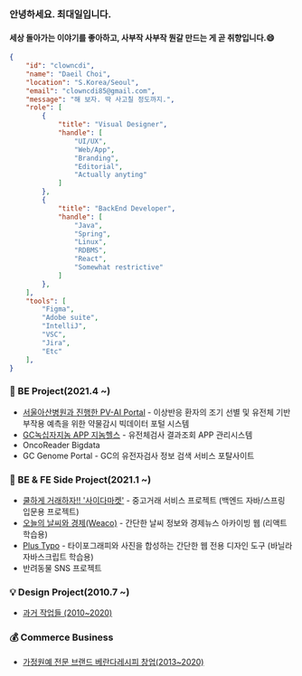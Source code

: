 ### 안녕하세요. 최대일입니다.
#### 세상 돌아가는 이야기를 좋아하고, 사부작 사부작 뭔갈 만드는 게 곧 취향입니다.😄

```JSON
{
    "id": "clowncdi",
    "name": "Daeil Choi",
    "location": "S.Korea/Seoul",
    "email": "clowncdi85@gmail.com",
    "message": "해 보자. 딱 사고칠 정도까지.",
    "role": [
        {
            "title": "Visual Designer",
            "handle": [
                "UI/UX",
                "Web/App",
                "Branding",
                "Editorial",
                "Actually anyting"
            ]
        },
        {
            "title": "BackEnd Developer",
            "handle": [
                "Java",
                "Spring",
                "Linux",
                "RDBMS",
                "React",
                "Somewhat restrictive"
            ]
        },
    ],
    "tools": [
        "Figma",
        "Adobe suite",
        "IntelliJ",
        "VSC",
        "Jira",
        "Etc"
    ],
}
```
### 👔 BE Project(2021.4 ~)
- [서울아산병원과 진행한 PV-AI Portal](https://www.io-ai.org/) - 이상반응 환자의 조기 선별 및 유전체 기반 부작용 예측을 위한 약물감시 빅데이터 포털 시스템
- [GC녹십자지놈 APP 지놈헬스](https://apps.apple.com/kr/app/%EC%A7%80%EB%86%88%ED%97%AC%EC%8A%A4/id1562645071) - 유전체검사 결과조회 APP 관리시스템
- OncoReader Bigdata
- GC Genome Portal - GC의 유전자검사 정보 검색 서비스 포탈사이트

### 🌱 BE & FE Side Project(2021.1 ~)
- [쿨하게 거래하자!! '사이다마켓'](https://cake-ursinia-17b.notion.site/1939c08a7a3549febf2bfeecdcd194ad) - 중고거래 서비스 프로젝트 (백엔드 자바/스프링 입문용 프로젝트)
- [오늘의 날씨와 경제(Weaco)](https://weaco.co.kr) - 간단한 날씨 정보와 경제뉴스 아카이빙 웹 (리액트 학습용)
- [Plus Typo](https://typo.co.kr) - 타이포그래피와 사진을 합성하는 간단한 웹 전용 디자인 도구 (바닐라 자바스크립트 학습용) 
- 반려동물 SNS 프로젝트

### 💡 Design Project(2010.7 ~)
- [과거 작업들 (2010~2020)](https://cake-ursinia-17b.notion.site/249e0e8de2a84a379ce215ac153f4707)

### 💰 Commerce Business
- [가정원예 전문 브랜드 베란다레시피 창업(2013~2020)](https://cake-ursinia-17b.notion.site/e-commerce-2013-2020-47e0b8e72a4140438a4cb88c7a1f95c5)

